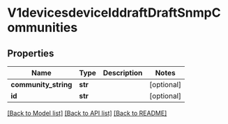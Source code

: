 # V1devicesdeviceIddraftDraftSnmpCommunities

## Properties
Name | Type | Description | Notes
------------ | ------------- | ------------- | -------------
**community_string** | **str** |  | [optional] 
**id** | **str** |  | [optional] 

[[Back to Model list]](../README.md#documentation-for-models) [[Back to API list]](../README.md#documentation-for-api-endpoints) [[Back to README]](../README.md)

